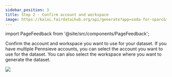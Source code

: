 ```yaml
---
sidebar_position: 3
title: Step 2 - Confirm account and workspace
image: https://kalai.fairdataihub.org/api/generate?app=soda-for-sparc&title=Step%202%20-%20Specify%20high%20level%20folders&description=Prepare%20Dataset&org=fairdataihub
---
```


import PageFeedback from '@site/src/components/PageFeedback';

Confirm the account and workspace you want to use for your dataset. If you have multiple Pennsieve accounts, you can select the account you want to use for the dataset. You can also select the workspace where you want to generate the dataset.

![](../../static/img/UploadData2.png)

<PageFeedback />
